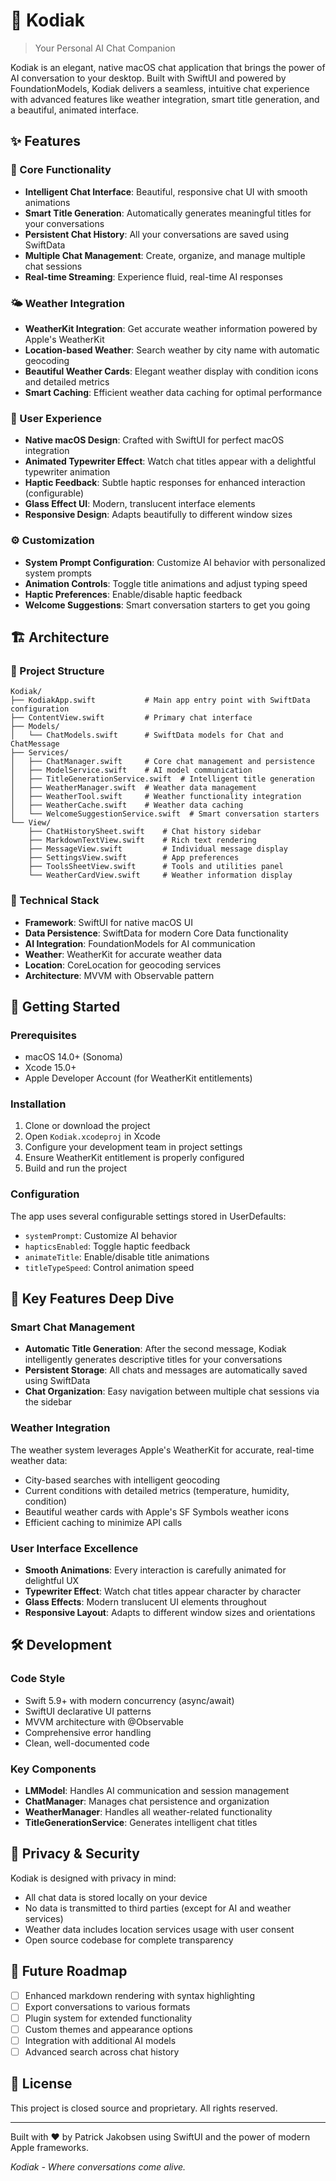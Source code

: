 # 🐻 Kodiak

> Your Personal AI Chat Companion

Kodiak is an elegant, native macOS chat application that brings the power of AI conversation to your desktop. Built with SwiftUI and powered by FoundationModels, Kodiak delivers a seamless, intuitive chat experience with advanced features like weather integration, smart title generation, and a beautiful, animated interface.

## ✨ Features

### 🚀 Core Functionality
- **Intelligent Chat Interface**: Beautiful, responsive chat UI with smooth animations
- **Smart Title Generation**: Automatically generates meaningful titles for your conversations
- **Persistent Chat History**: All your conversations are saved using SwiftData
- **Multiple Chat Management**: Create, organize, and manage multiple chat sessions
- **Real-time Streaming**: Experience fluid, real-time AI responses

### 🌤️ Weather Integration
- **WeatherKit Integration**: Get accurate weather information powered by Apple's WeatherKit
- **Location-based Weather**: Search weather by city name with automatic geocoding
- **Beautiful Weather Cards**: Elegant weather display with condition icons and detailed metrics
- **Smart Caching**: Efficient weather data caching for optimal performance

### 🎨 User Experience
- **Native macOS Design**: Crafted with SwiftUI for perfect macOS integration
- **Animated Typewriter Effect**: Watch chat titles appear with a delightful typewriter animation
- **Haptic Feedback**: Subtle haptic responses for enhanced interaction (configurable)
- **Glass Effect UI**: Modern, translucent interface elements
- **Responsive Design**: Adapts beautifully to different window sizes

### ⚙️ Customization
- **System Prompt Configuration**: Customize AI behavior with personalized system prompts
- **Animation Controls**: Toggle title animations and adjust typing speed
- **Haptic Preferences**: Enable/disable haptic feedback
- **Welcome Suggestions**: Smart conversation starters to get you going

## 🏗️ Architecture

### 📁 Project Structure
```
Kodiak/
├── KodiakApp.swift           # Main app entry point with SwiftData configuration
├── ContentView.swift         # Primary chat interface
├── Models/
│   └── ChatModels.swift      # SwiftData models for Chat and ChatMessage
├── Services/
│   ├── ChatManager.swift     # Core chat management and persistence
│   ├── ModelService.swift    # AI model communication
│   ├── TitleGenerationService.swift  # Intelligent title generation
│   ├── WeatherManager.swift  # Weather data management
│   ├── WeatherTool.swift     # Weather functionality integration
│   ├── WeatherCache.swift    # Weather data caching
│   └── WelcomeSuggestionService.swift  # Smart conversation starters
└── View/
    ├── ChatHistorySheet.swift    # Chat history sidebar
    ├── MarkdownTextView.swift    # Rich text rendering
    ├── MessageView.swift         # Individual message display
    ├── SettingsView.swift        # App preferences
    ├── ToolsSheetView.swift      # Tools and utilities panel
    └── WeatherCardView.swift     # Weather information display
```

### 🔧 Technical Stack
- **Framework**: SwiftUI for native macOS UI
- **Data Persistence**: SwiftData for modern Core Data functionality
- **AI Integration**: FoundationModels for AI communication
- **Weather**: WeatherKit for accurate weather data
- **Location**: CoreLocation for geocoding services
- **Architecture**: MVVM with Observable pattern

## 🚀 Getting Started

### Prerequisites
- macOS 14.0+ (Sonoma)
- Xcode 15.0+
- Apple Developer Account (for WeatherKit entitlements)

### Installation
1. Clone or download the project
2. Open `Kodiak.xcodeproj` in Xcode
3. Configure your development team in project settings
4. Ensure WeatherKit entitlement is properly configured
5. Build and run the project

### Configuration
The app uses several configurable settings stored in UserDefaults:
- `systemPrompt`: Customize AI behavior
- `hapticsEnabled`: Toggle haptic feedback
- `animateTitle`: Enable/disable title animations
- `titleTypeSpeed`: Control animation speed

## 🌟 Key Features Deep Dive

### Smart Chat Management
- **Automatic Title Generation**: After the second message, Kodiak intelligently generates descriptive titles for your conversations
- **Persistent Storage**: All chats and messages are automatically saved using SwiftData
- **Chat Organization**: Easy navigation between multiple chat sessions via the sidebar

### Weather Integration
The weather system leverages Apple's WeatherKit for accurate, real-time weather data:
- City-based searches with intelligent geocoding
- Current conditions with detailed metrics (temperature, humidity, condition)
- Beautiful weather cards with Apple's SF Symbols weather icons
- Efficient caching to minimize API calls

### User Interface Excellence
- **Smooth Animations**: Every interaction is carefully animated for delightful UX
- **Typewriter Effect**: Watch chat titles appear character by character
- **Glass Effects**: Modern translucent UI elements throughout
- **Responsive Layout**: Adapts to different window sizes and orientations

## 🛠️ Development

### Code Style
- Swift 5.9+ with modern concurrency (async/await)
- SwiftUI declarative UI patterns
- MVVM architecture with @Observable
- Comprehensive error handling
- Clean, well-documented code

### Key Components
- **LMModel**: Handles AI communication and session management
- **ChatManager**: Manages chat persistence and organization
- **WeatherManager**: Handles all weather-related functionality
- **TitleGenerationService**: Generates intelligent chat titles

## 🔐 Privacy & Security

Kodiak is designed with privacy in mind:
- All chat data is stored locally on your device
- No data is transmitted to third parties (except for AI and weather services)
- Weather data includes location services usage with user consent
- Open source codebase for complete transparency

## 🎯 Future Roadmap

- [ ] Enhanced markdown rendering with syntax highlighting
- [ ] Export conversations to various formats
- [ ] Plugin system for extended functionality
- [ ] Custom themes and appearance options
- [ ] Integration with additional AI models
- [ ] Advanced search across chat history

## 📄 License

This project is closed source and proprietary. All rights reserved.

---

Built with ❤️ by Patrick Jakobsen using SwiftUI and the power of modern Apple frameworks.

*Kodiak - Where conversations come alive.*